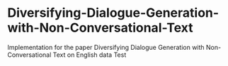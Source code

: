 # Diversifying-Dialogue-Generation-with-Non-Conversational-Text
Implementation for the paper Diversifying Dialogue Generation with Non-Conversational Text on English data
Test